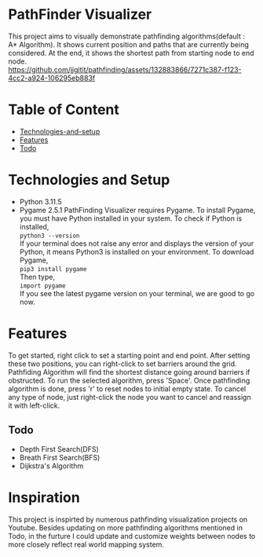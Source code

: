 
# PathFinder Visualizer
This project aims to visually demonstrate pathfinding algorithms(default : A* Algorithm). It shows current position and paths that are currently being considered. At the end, it shows the shortest path from starting node to end node.  
https://github.com/jjgitit/pathfinding/assets/132883866/7271c387-f123-4cc2-a924-106295eb883f


# Table of Content
* [Technologies-and-setup](#Technologies-and-setup)
* [Features](#Features)
* [Todo](#Todo)

# Technologies and Setup
* Python 3.11.5
* Pygame 2.5.1
PathFinding Visualizer requires Pygame. To install Pygame, you must have Python installed in your system. To check if Python is installed,  
`python3 --version`  
If your terminal does not raise any error and displays the version of your Python, it means Python3 is installed on your environment.
To download Pygame,  
`pip3 install pygame`  
Then type,  
`import pygame`  
If you see the latest pygame version on your terminal, we are good to go now.  


# Features
To get started, right click to set a starting point and end point. After setting these two positions, you can right-click to set barriers around the grid. Pathfiding Algorithm will find the shortest distance going around barriers if obstructed.
To run the selected algorithm, press 'Space'. Once pathfinding algorithm is done, press 'r' to reset nodes to initial empty state. To cancel any type of node, just right-click the node you want to cancel and reassign it with left-click.  


## Todo 
* Depth First Search(DFS)
* Breath First Search(BFS)
* Dijkstra's Algorithm

# Inspiration
This project is inspirted by numerous pathfinding visualization projects on Youtube. Besides updating on more pathfinding algorithms mentioned in Todo, in the furture I could update and customize weights between nodes to more closely reflect real world mapping system. 

